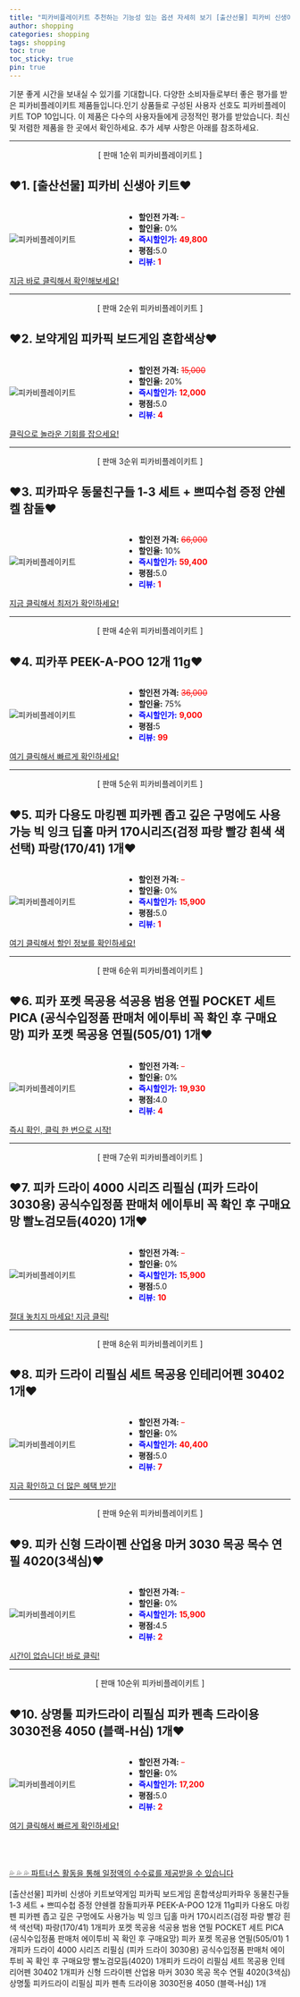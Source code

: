 ```yaml
---
title: "피카비플레이키트 추천하는 기능성 있는 옵션 자세히 보기 [출산선물] 피카비 신생아 키트"
author: shopping
categories: shopping
tags: shopping
toc: true
toc_sticky: true
pin: true
---
```

기분 좋게 시간을 보내실 수 있기를 기대합니다. 다양한 소비자들로부터 좋은 평가를 받은 피카비플레이키트 제품들입니다.인기 상품들로 구성된 사용자 선호도 피카비플레이키트 TOP 10입니다. 이 제품은 다수의 사용자들에게 긍정적인 평가를 받았습니다. 최신 및 저렴한 제품을 한 곳에서 확인하세요. 추가 세부 사항은 아래를 참조하세요.

---
<p class="toplist" style="margin: 0 auto; display: block; width: fit-content;">[ 판매 1순위 피카비플레이키트 ]</p>

<h2><strong>❤️1. [출산선물] 피카비 신생아 키트❤️</strong></h2>

<div style="display: flex; align-items: center;">
    <div style="flex: 0.4;">
        <img src="https://thumbnail6.coupangcdn.com/thumbnails/remote/230x230ex/image/vendor_inventory/a4ba/ceb9aadaf387563abec09085460eb1d152d19364557be6f1992152505106.jpg" alt="피카비플레이키트" style="max-width: 100%;">
    </div>
    <div style="flex: 0.6; margin-left: 10px;">
        <ul>
            <li><strong>할인전 가격:</strong> <del style="color: red;">-</del></li>
            <li><strong>할인율:</strong> 0%</li>
            <li><span style='color:blue'><strong>즉시할인가:</strong></span> <span style='color:red'><strong>49,800</strong></span></li>
            <li><strong>평점:</strong>5.0</li>
            <li><span style='color:blue'><strong>리뷰:</strong></span> <span style='color:red'><strong>1</strong></span></li>
        </ul>
    </div>
</div>
<div class="center">
    <a href="https://selin100587001.github.io?lptag=AF9450613&subid=githubio&pageKey=7460704910&traceid=V0-153&itemId=19445504216&vendorItemId=86398558477" class="myButton">
        지금 바로 클릭해서 확인해보세요!
    </a>
</div>


---
<p class="toplist" style="margin: 0 auto; display: block; width: fit-content;">[ 판매 2순위 피카비플레이키트 ]</p>

<h2><strong>❤️2. 보약게임 피카픽 보드게임 혼합색상❤️</strong></h2>

<div style="display: flex; align-items: center;">
    <div style="flex: 0.4;">
        <img src="https://thumbnail6.coupangcdn.com/thumbnails/remote/230x230ex/image/vendor_inventory/images/2018/11/28/16/2/5cefced2-142b-410f-96ea-ade0c38e75af.jpg" alt="피카비플레이키트" style="max-width: 100%;">
    </div>
    <div style="flex: 0.6; margin-left: 10px;">
        <ul>
            <li><strong>할인전 가격:</strong> <del style="color: red;">15,000</del></li>
            <li><strong>할인율:</strong> 20%</li>
            <li><span style='color:blue'><strong>즉시할인가:</strong></span> <span style='color:red'><strong>12,000</strong></span></li>
            <li><strong>평점:</strong>5.0</li>
            <li><span style='color:blue'><strong>리뷰:</strong></span> <span style='color:red'><strong>4</strong></span></li>
        </ul>
    </div>
</div>
<div class="center">
    <a href="https://selin100587001.github.io?lptag=AF9450613&subid=githubio&pageKey=64780258&traceid=V0-153&itemId=219127847&vendorItemId=4160723646" class="myButton">
        클릭으로 놀라운 기회를 잡으세요!
    </a>
</div>


---
<p class="toplist" style="margin: 0 auto; display: block; width: fit-content;">[ 판매 3순위 피카비플레이키트 ]</p>

<h2><strong>❤️3. 피카파우 동물친구들 1-3 세트 + 쁘띠수첩 증정 얀쉔켈 참돌❤️</strong></h2>

<div style="display: flex; align-items: center;">
    <div style="flex: 0.4;">
        <img src="https://thumbnail6.coupangcdn.com/thumbnails/remote/230x230ex/image/vendor_inventory/9f38/6ce28089f791b8ee953f27422ba2b13aef2013086ae40aa1b0c367747cf4.png" alt="피카비플레이키트" style="max-width: 100%;">
    </div>
    <div style="flex: 0.6; margin-left: 10px;">
        <ul>
            <li><strong>할인전 가격:</strong> <del style="color: red;">66,000</del></li>
            <li><strong>할인율:</strong> 10%</li>
            <li><span style='color:blue'><strong>즉시할인가:</strong></span> <span style='color:red'><strong>59,400</strong></span></li>
            <li><strong>평점:</strong>5.0</li>
            <li><span style='color:blue'><strong>리뷰:</strong></span> <span style='color:red'><strong>1</strong></span></li>
        </ul>
    </div>
</div>
<div class="center">
    <a href="https://selin100587001.github.io?lptag=AF9450613&subid=githubio&pageKey=7721597327&traceid=V0-153&itemId=20724773277&vendorItemId=87795501103" class="myButton">
        지금 클릭해서 최저가 확인하세요!
    </a>
</div>


---
<p class="toplist" style="margin: 0 auto; display: block; width: fit-content;">[ 판매 4순위 피카비플레이키트 ]</p>

<h2><strong>❤️4. 피카푸 PEEK-A-POO 12개 11g❤️</strong></h2>

<div style="display: flex; align-items: center;">
    <div style="flex: 0.4;">
        <img src="https://thumbnail6.coupangcdn.com/thumbnails/remote/230x230ex/image/vendor_inventory/7e77/d7af4c299871f4fe8746c1f7a467298a7c1a6df5998902dd4566b0732efd.jpg" alt="피카비플레이키트" style="max-width: 100%;">
    </div>
    <div style="flex: 0.6; margin-left: 10px;">
        <ul>
            <li><strong>할인전 가격:</strong> <del style="color: red;">36,000</del></li>
            <li><strong>할인율:</strong> 75%</li>
            <li><span style='color:blue'><strong>즉시할인가:</strong></span> <span style='color:red'><strong>9,000</strong></span></li>
            <li><strong>평점:</strong>5</li>
            <li><span style='color:blue'><strong>리뷰:</strong></span> <span style='color:red'><strong>99</strong></span></li>
        </ul>
    </div>
</div>
<div class="center">
    <a href="https://selin100587001.github.io?lptag=AF9450613&subid=githubio&pageKey=7485175831&traceid=V0-153&itemId=22682253865&vendorItemId=89718253994" class="myButton">
        여기 클릭해서 빠르게 확인하세요!
    </a>
</div>


---
<p class="toplist" style="margin: 0 auto; display: block; width: fit-content;">[ 판매 5순위 피카비플레이키트 ]</p>

<h2><strong>❤️5. 피카 다용도 마킹펜 피카펜 좁고 깊은 구멍에도 사용가능 빅 잉크 딥홀 마커 170시리즈(검정 파랑 빨강 흰색 색선택) 파랑(170/41) 1개❤️</strong></h2>

<div style="display: flex; align-items: center;">
    <div style="flex: 0.4;">
        <img src="https://thumbnail9.coupangcdn.com/thumbnails/remote/230x230ex/image/vendor_inventory/f560/30265ac6e785c3f8e9fd6ce02753fcc60a6ea74c8fa8338444728211baf6.jpg" alt="피카비플레이키트" style="max-width: 100%;">
    </div>
    <div style="flex: 0.6; margin-left: 10px;">
        <ul>
            <li><strong>할인전 가격:</strong> <del style="color: red;">-</del></li>
            <li><strong>할인율:</strong> 0%</li>
            <li><span style='color:blue'><strong>즉시할인가:</strong></span> <span style='color:red'><strong>15,900</strong></span></li>
            <li><strong>평점:</strong>5.0</li>
            <li><span style='color:blue'><strong>리뷰:</strong></span> <span style='color:red'><strong>1</strong></span></li>
        </ul>
    </div>
</div>
<div class="center">
    <a href="https://selin100587001.github.io?lptag=AF9450613&subid=githubio&pageKey=8054471496&traceid=V0-153&itemId=22601813516&vendorItemId=89643454513" class="myButton">
        여기 클릭해서 할인 정보를 확인하세요!
    </a>
</div>


---
<p class="toplist" style="margin: 0 auto; display: block; width: fit-content;">[ 판매 6순위 피카비플레이키트 ]</p>

<h2><strong>❤️6. 피카 포켓 목공용 석공용 범용 연필 POCKET 세트 PICA (공식수입정품 판매처 에이투비 꼭 확인 후 구매요망) 피카 포켓 목공용 연필(505/01) 1개❤️</strong></h2>

<div style="display: flex; align-items: center;">
    <div style="flex: 0.4;">
        <img src="https://thumbnail8.coupangcdn.com/thumbnails/remote/230x230ex/image/vendor_inventory/4922/b9c8971bc8a840bcc661348c546d12d3c76a989cb56101e8c35cf2d6db17.jpg" alt="피카비플레이키트" style="max-width: 100%;">
    </div>
    <div style="flex: 0.6; margin-left: 10px;">
        <ul>
            <li><strong>할인전 가격:</strong> <del style="color: red;">-</del></li>
            <li><strong>할인율:</strong> 0%</li>
            <li><span style='color:blue'><strong>즉시할인가:</strong></span> <span style='color:red'><strong>19,930</strong></span></li>
            <li><strong>평점:</strong>4.0</li>
            <li><span style='color:blue'><strong>리뷰:</strong></span> <span style='color:red'><strong>4</strong></span></li>
        </ul>
    </div>
</div>
<div class="center">
    <a href="https://selin100587001.github.io?lptag=AF9450613&subid=githubio&pageKey=7750559056&traceid=V0-153&itemId=20875662744&vendorItemId=87942916672" class="myButton">
        즉시 확인, 클릭 한 번으로 시작!
    </a>
</div>


---
<p class="toplist" style="margin: 0 auto; display: block; width: fit-content;">[ 판매 7순위 피카비플레이키트 ]</p>

<h2><strong>❤️7. 피카 드라이 4000 시리즈 리필심 (피카 드라이 3030용) 공식수입정품 판매처 에이투비 꼭 확인 후 구매요망 빨노검모듬(4020) 1개❤️</strong></h2>

<div style="display: flex; align-items: center;">
    <div style="flex: 0.4;">
        <img src="https://thumbnail10.coupangcdn.com/thumbnails/remote/230x230ex/image/vendor_inventory/3ab8/b19152c2f70982e1beae884fc52c1396d9dc779e09a16f9749192b1e3066.jpg" alt="피카비플레이키트" style="max-width: 100%;">
    </div>
    <div style="flex: 0.6; margin-left: 10px;">
        <ul>
            <li><strong>할인전 가격:</strong> <del style="color: red;">-</del></li>
            <li><strong>할인율:</strong> 0%</li>
            <li><span style='color:blue'><strong>즉시할인가:</strong></span> <span style='color:red'><strong>15,900</strong></span></li>
            <li><strong>평점:</strong>5.0</li>
            <li><span style='color:blue'><strong>리뷰:</strong></span> <span style='color:red'><strong>10</strong></span></li>
        </ul>
    </div>
</div>
<div class="center">
    <a href="https://selin100587001.github.io?lptag=AF9450613&subid=githubio&pageKey=7612655212&traceid=V0-153&itemId=20165380962&vendorItemId=87257725999" class="myButton">
        절대 놓치지 마세요! 지금 클릭!
    </a>
</div>


---
<p class="toplist" style="margin: 0 auto; display: block; width: fit-content;">[ 판매 8순위 피카비플레이키트 ]</p>

<h2><strong>❤️8. 피카 드라이 리필심 세트 목공용 인테리어펜 30402 1개❤️</strong></h2>

<div style="display: flex; align-items: center;">
    <div style="flex: 0.4;">
        <img src="https://thumbnail10.coupangcdn.com/thumbnails/remote/230x230ex/image/vendor_inventory/85b6/c47579334d0808ddc0a69912b338c1adef785a8c5e4b5b8e76ae1bea6252.jpg" alt="피카비플레이키트" style="max-width: 100%;">
    </div>
    <div style="flex: 0.6; margin-left: 10px;">
        <ul>
            <li><strong>할인전 가격:</strong> <del style="color: red;">-</del></li>
            <li><strong>할인율:</strong> 0%</li>
            <li><span style='color:blue'><strong>즉시할인가:</strong></span> <span style='color:red'><strong>40,400</strong></span></li>
            <li><strong>평점:</strong>5.0</li>
            <li><span style='color:blue'><strong>리뷰:</strong></span> <span style='color:red'><strong>7</strong></span></li>
        </ul>
    </div>
</div>
<div class="center">
    <a href="https://selin100587001.github.io?lptag=AF9450613&subid=githubio&pageKey=7054321835&traceid=V0-153&itemId=17473914104&vendorItemId=85862218657" class="myButton">
        지금 확인하고 더 많은 혜택 받기!
    </a>
</div>


---
<p class="toplist" style="margin: 0 auto; display: block; width: fit-content;">[ 판매 9순위 피카비플레이키트 ]</p>

<h2><strong>❤️9. 피카 신형 드라이펜 산업용 마커 3030 목공 목수 연필 4020(3색심)❤️</strong></h2>

<div style="display: flex; align-items: center;">
    <div style="flex: 0.4;">
        <img src="https://thumbnail6.coupangcdn.com/thumbnails/remote/230x230ex/image/vendor_inventory/e607/d2c4179b2cb7a978b9eabba63dc4c55b630729e8a4e28f4541f91e4e422e.jpg" alt="피카비플레이키트" style="max-width: 100%;">
    </div>
    <div style="flex: 0.6; margin-left: 10px;">
        <ul>
            <li><strong>할인전 가격:</strong> <del style="color: red;">-</del></li>
            <li><strong>할인율:</strong> 0%</li>
            <li><span style='color:blue'><strong>즉시할인가:</strong></span> <span style='color:red'><strong>15,900</strong></span></li>
            <li><strong>평점:</strong>4.5</li>
            <li><span style='color:blue'><strong>리뷰:</strong></span> <span style='color:red'><strong>2</strong></span></li>
        </ul>
    </div>
</div>
<div class="center">
    <a href="https://selin100587001.github.io?lptag=AF9450613&subid=githubio&pageKey=7901488194&traceid=V0-153&itemId=21656022929&vendorItemId=88706674247" class="myButton">
        시간이 없습니다! 바로 클릭!
    </a>
</div>


---
<p class="toplist" style="margin: 0 auto; display: block; width: fit-content;">[ 판매 10순위 피카비플레이키트 ]</p>

<h2><strong>❤️10. 상명툴 피카드라이 리필심 피카 펜촉 드라이용 3030전용 4050 (블랙-H심) 1개❤️</strong></h2>

<div style="display: flex; align-items: center;">
    <div style="flex: 0.4;">
        <img src="https://thumbnail6.coupangcdn.com/thumbnails/remote/230x230ex/image/vendor_inventory/5dba/1c4f1dc5d246b9a2bb4b0fc27e631b984c253b4a4fb72f8903dc36dd5047.png" alt="피카비플레이키트" style="max-width: 100%;">
    </div>
    <div style="flex: 0.6; margin-left: 10px;">
        <ul>
            <li><strong>할인전 가격:</strong> <del style="color: red;">-</del></li>
            <li><strong>할인율:</strong> 0%</li>
            <li><span style='color:blue'><strong>즉시할인가:</strong></span> <span style='color:red'><strong>17,200</strong></span></li>
            <li><strong>평점:</strong>5.0</li>
            <li><span style='color:blue'><strong>리뷰:</strong></span> <span style='color:red'><strong>2</strong></span></li>
        </ul>
    </div>
</div>
<div class="center">
    <a href="https://selin100587001.github.io?lptag=AF9450613&subid=githubio&pageKey=7749046062&traceid=V0-153&itemId=20867819553&vendorItemId=87935154743" class="myButton">
        여기 클릭해서 빠르게 확인하세요!
    </a>
</div>

<br><br><br>[💦 💦 💦 파트너스 활동을 통해 일정액의 수수료를 제공받을 수 있습니다](https://link.coupang.com/a/bcpT2c)<br><br>[출산선물] 피카비 신생아 키트보약게임 피카픽 보드게임 혼합색상피카파우 동물친구들 1-3 세트 + 쁘띠수첩 증정 얀쉔켈 참돌피카푸 PEEK-A-POO 12개 11g피카 다용도 마킹펜 피카펜 좁고 깊은 구멍에도 사용가능 빅 잉크 딥홀 마커 170시리즈(검정 파랑 빨강 흰색 색선택) 파랑(170/41) 1개피카 포켓 목공용 석공용 범용 연필 POCKET 세트 PICA (공식수입정품 판매처 에이투비 꼭 확인 후 구매요망) 피카 포켓 목공용 연필(505/01) 1개피카 드라이 4000 시리즈 리필심 (피카 드라이 3030용) 공식수입정품 판매처 에이투비 꼭 확인 후 구매요망 빨노검모듬(4020) 1개피카 드라이 리필심 세트 목공용 인테리어펜 30402 1개피카 신형 드라이펜 산업용 마커 3030 목공 목수 연필 4020(3색심)상명툴 피카드라이 리필심 피카 펜촉 드라이용 3030전용 4050 (블랙-H심) 1개